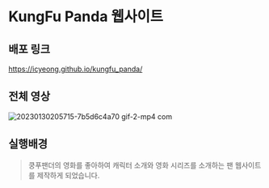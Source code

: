 # KungFu Panda 웹사이트

## 배포 링크
https://icyeong.github.io/kungfu_panda/

## 전체 영상
![20230130205715-7b5d6c4a70 gif-2-mp4 com](https://user-images.githubusercontent.com/98375183/215556723-f10e5ba6-1fa9-466e-a21e-317b4ad7c947.gif)


## 실행배경
> 쿵푸팬더의 영화를 좋아하여 캐릭터 소개와 영화 시리즈를 소개하는 팬 웹사이트를 제작하게 되었습니다.
